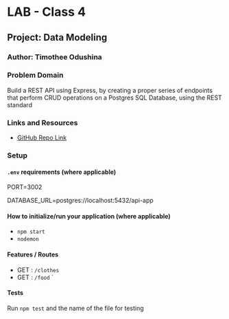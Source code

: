 # LAB - Class 4

## Project: Data Modeling

### Author: Timothee Odushina

### Problem Domain  

Build a REST API using Express, by creating a proper series of endpoints that perform CRUD operations on a Postgres SQL Database, using the REST standard

### Links and Resources

- [GitHub Repo Link](https://github.com/timothee2022/api-server)

### Setup

#### `.env` requirements (where applicable)

PORT=3002

DATABASE_URL=postgres://localhost:5432/api-app

#### How to initialize/run your application (where applicable)

- `npm start`
- `nodemon`

#### Features / Routes

- GET : `/clothes`
- GET : `/food`
`

#### Tests

Run `npm test` and the name of the file for testing

